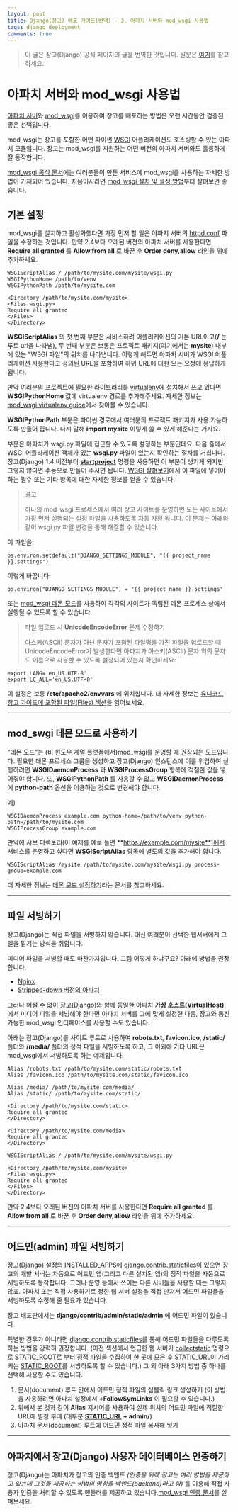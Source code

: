 ```yaml
---
layout: post
title: Django(장고) 배포 가이드(번역) - 3. 아파치 서버와 mod_wsgi 사용법
tags: django deployment
comments: true
---
```

  
> 이 글은 장고(Django) 공식 페이지의 글을 번역한 것입니다. 원문은 [여기](https://docs.djangoproject.com/en/2.0/howto/deployment/wsgi/)를 참고하세요.  
  
# 아파치 서버와 mod_wsgi 사용법
    
[아파치 서버](https://httpd.apache.org/)와 [mod_wsgi](http://www.modwsgi.org/)를 이용하여 장고를 배포하는 방법은 오랜 시간동안 검증된 좋은 선택입니다.  
  
mod_wsgi는 장고를 포함한 어떤 파이썬 [WSGI](http://www.wsgi.org/) 어플리케이션도 호스팅할 수 있는 아파치 모듈입니다. 장고는 mod_wsgi를 지원하는 어떤 버전의 아파치 서버와도 훌륭하게 잘 동작합니다.  
  
[mod_wsgi 공식 문서](https://modwsgi.readthedocs.io/)에는 여러분들이 만든 서비스에 mod_wsgi를 사용하는 자세한 방법이 기재되어 있습니다. 처음이시라면 [mod_wsgi 설치 및 설정 방법](https://modwsgi.readthedocs.io/en/develop/installation.html)부터 살펴보면 좋습니다.  
  
## 기본 설정
mod_wsgi를 설치하고 활성화했다면 가장 먼저 할 일은 아파치 서버의 [httpd.conf](https://wiki.apache.org/httpd/DistrosDefaultLayout) 파일을 수정하는 것입니다. 만약 2.4보다 오래된 버전의 아파치 서버를 사용한다면 **Require all granted** 를 **Allow from all** 로 바꾼 후 **Order deny,allow** 라인을 위에 추가하세요.  
   
~~~
WSGIScriptAlias / /path/to/mysite.com/mysite/wsgi.py
WSGIPythonHome /path/to/venv
WSGIPythonPath /path/to/mysite.com

<Directory /path/to/mysite.com/mysite>
<Files wsgi.py>
Require all granted
</Files>
</Directory>
~~~
  
**WSGIScriptAlias** 의 첫 번째 부분은 서비스하려 어플리케이션의 기본 URL이고(**/** 는 루트 url을 나타냄), 두 번째 부분은 보통은 프로젝트 패키지(여기에서는 **mysite**) 내부에 있는 "WSGI 파일"의 위치를 나타냅니다. 이렇게 해두면 아파치 서버가 WSGI 어플리케이션 사용한다고 정의된 URL을 포함하여 하위 URL에 대한 모든 요청에 응답하게 됩니다.  
  
만약 여러분의 프로젝트에 필요한 라이브러리를 [virtualenv](https://virtualenv.pypa.io/)에 설치해서 쓰고 있다면 **WSGIPythonHome** 값에 virtualenv 경로를 추가해주세요. 자세한 정보는 [mod_wsgi virtualenv guide](https://modwsgi.readthedocs.io/en/develop/user-guides/virtual-environments.html)에서 찾아볼 수 있습니다.  
  
**WSGIPythonPath** 부분은 파이썬 경로에서 여러분의 프로젝트 패키지가 사용 가능하도록 만들어 줍니다. 다시 말해 **import mysite** 이렇게 쓸 수 있게 해준다는 거지요.  
  
**<Directory>** 부분은 아파치가 wsgi.py 파일에 접근할 수 있도록 설정하는 부분인데요. 다음 줄에서 WSGI 어플리케이션 객체가 있는 **wsgi.py** 파일이 있는지 확인하는 절차를 거칩니다. 장고(Django) 1.4 버전부터 **[startproject](https://docs.djangoproject.com/en/2.0/ref/django-admin/#django-admin-startproject)** 명령을 사용하면 이 부분이 생기게 되지만 그렇지 않다면 수동으로 만들어 주시면 됩니다. [WSGI 살펴보기](https://docs.djangoproject.com/en/2.0/howto/deployment/wsgi/)에서 이 파일에 넣어야 하는 필수 또는 기타 항목에 대한 자세한 정보를 얻을 수 있습니다.  

> 경고  
>
> 하나의 mod_wsgi 프로세스에서 여러 장고 사이트를 운영하면 모든 사이트에서 가장 먼저 실행되는 설정 파일을 사용하도록 자동 자정 됩니다. 이 문제는 아래와 같이 wsgi.py 파일 변경을 통해 해결할 수 있습니다.

이 파일을:    
~~~
os.environ.setdefault("DJANGO_SETTINGS_MODULE", "{{ project_name }}.settings")  
~~~
    
이렇게 바꿉니다:
~~~
os.environ["DJANGO_SETTINGS_MODULE"] = "{{ project_name }}.settings"
~~~
   
또는 [mod_wsgi 데몬 모드](https://docs.djangoproject.com/en/2.0/howto/deployment/wsgi/modwsgi/#daemon-mode)를 사용하여 각각의 사이트가 독립된 데몬 프로세스 상에서 실행될 수 있도록 할 수 있습니다.  
  
> 파일 업로드 시 **UnicodeEncodeError** 문제 수정하기
>
> 아스키(ASCII) 문자가 아닌 문자가 포함된 파일명을 가진 파일을 업로드할 때 UnicodeEncodeError가 발생한다면 아파치가 아스키(ASCII) 문자 외의 문자도 이름으로 사용할 수 있도록 설정되어 있는지 확인하세요:  
  
~~~
export LANG='en_US.UTF-8'
export LC_ALL='en_US.UTF-8'
~~~    

이 설정은 보통 **/etc/apache2/envvars** 에 위치합니다. 더 자세한 정보는 [유니코드 참고 가이드에 포함된 파일(Files) 섹션](https://docs.djangoproject.com/en/2.0/ref/unicode/#unicode-files)을 읽어보세요.  
  
---
  
## mod_swgi 데몬 모드로 사용하기
"데몬 모드"는 (비 윈도우 계열 플랫폼에서)mod_wsgi를 운영할 때 권장되는 모드입니다. 필요한 데몬 프로세스 그룹을 생성하고 장고(Django) 인스턴스에 이를 위임하여 실행하려면 **WSGIDaemonProcess** 과 **WSGIProcessGroup** 항목에 적절한 값을 넣어줘야 합니다. 또, **WSGIPythonPath** 를 사용할 수 없고 **WSGIDaemonProcess** 에 **python-path** 옵션을 이용하는 것으로 변경해야 합니다.  
  
예)  
~~~
WSGIDaemonProcess example.com python-home=/path/to/venv python-path=/path/to/mysite.com
WSGIProcessGroup example.com
~~~
  
만약에 서브 디렉토리(이 예제를 예로 들면 **https://example.com/mysite**)에서 서비스를 운영하고 싶다면 **WSGIScriptAlias** 항목에 별도의 값을 추가해야 합니다.  
  
~~~
WSGIScriptAlias /mysite /path/to/mysite.com/mysite/wsgi.py process-group=example.com
~~~
  
더 자세한 정보는 [데몬 모드 설정하기](https://modwsgi.readthedocs.io/en/develop/user-guides/quick-configuration-guide.html#delegation-to-daemon-process)라는 문서를 참고하세요.  
   
---  
  
## 파일 서빙하기
장고(Django)는 직접 파일을 서빙하지 않습니다. 대신 여러분이 선택한 웹서버에게 그 일을 맡기는 방식을 취합니다.  
  
미디어 파일을 서빙할 때도 마찬가지입니다. 그럼 어떻게 하냐구요? 아래에 방법을 권장합니다.  
  
- [Nginx](https://nginx.org/en/)
- [Stripped-down 버전의 아파치](https://httpd.apache.org/)
  
그러나 어쩔 수 없이 장고(Django)와 함께 동일한 아파치 **가상 호스트(VirtualHost)** 에서 미디어 피일을 서빙해야 한다면 아파치 서버를 그에 맞게 설정한 다음, 장고와 통신 가능한 mod_wsgi 인터페이스를 사용할 수도 있습니다.  
  
아래는 장고(Django)를 사이트 루트로 사용하여 **robots.txt**, **favicon.ico**, **/static/** 폴더와 **/media/** 폴더의 정적 파일을 서빙하도록 하고, 그 이외에 기타 URL은 mod_wsgi에서 서빙하도록 하는 예제입니다.  
  
~~~
Alias /robots.txt /path/to/mysite.com/static/robots.txt
Alias /favicon.ico /path/to/mysite.com/static/favicon.ico

Alias /media/ /path/to/mysite.com/media/
Alias /static/ /path/to/mysite.com/static/

<Directory /path/to/mysite.com/static>
Require all granted
</Directory>

<Directory /path/to/mysite.com/media>
Require all granted
</Directory>

WSGIScriptAlias / /path/to/mysite.com/mysite/wsgi.py

<Directory /path/to/mysite.com/mysite>
<Files wsgi.py>
Require all granted
</Files>
</Directory>
~~~

만약 2.4보다 오래된 버전의 아파치 서버를 사용한다면 **Require all granted** 를 **Allow from all** 로 바꾼 후 **Order deny,allow** 라인을 위에 추가하세요.  
  
---
  
## 어드민(admin) 파일 서빙하기
장고(Django) 설정의 [INSTALLED_APPS](https://docs.djangoproject.com/en/2.0/ref/settings/#std:setting-INSTALLED_APPS)에  [django.contrib.staticfiles](https://docs.djangoproject.com/en/2.0/ref/contrib/staticfiles/#module-django.contrib.staticfiles)이 있으면 장고의 개발 서버는 자동으로 어드민 앱(그리고 다른 설치된 앱)의 정적 파일을 자동으로 서빙하도록 동작합니다. 그러나 운영 등에서 쓰이는 다른 서버들을 사용할 때는 그렇지 않죠. 아파치 또는 직접 사용하기로 정한 웹 서버 설정을 직접 만져서 어드민 파일들을 서빙하도록 수정해 줄 필요가 있습니다.  
  
장고 배포판에서는 **django/contrib/admin/static/admin** 에 어드민 파일이 있습니다.    
  
특별한 경우가 아니라면  [django.contrib.staticfiles](https://docs.djangoproject.com/en/2.0/ref/contrib/staticfiles/#module-django.contrib.staticfiles)를 통해 어드민 파일들을 다루도록 하는 방법을 강력히 권장합니다. (이전 섹션에서 언급한 웹 서버가  [collectstatic](https://docs.djangoproject.com/en/2.0/ref/contrib/staticfiles/#django-admin-collectstatic) 명령으로 [STATIC_ROOT](https://docs.djangoproject.com/en/2.0/ref/settings/#std:setting-STATIC_ROOT)로 부터 정적 파일을 수집하여 한 곳에 모은 후    [STATIC_URL](https://docs.djangoproject.com/en/2.0/ref/settings/#std:setting-STATIC_URL)이 가리키는 [STATIC_ROOT](https://docs.djangoproject.com/en/2.0/ref/settings/#std:setting-STATIC_ROOT)를 서빙하도록 할 수 있습니다.) 그 외 아래 3가지 방법 중 하나를 선택해 사용할 수도 있습니다.   
  
1. 문서(document) 루트 안에서 어드민 정적 파일의 심볼릭 링크 생성하기 (이 방법을 사용하려면 아파치 설정에서 **+FollowSymLinks** 이 필요할 수 있습니다.)
2. 위에서 본 것과 같이 **Alias** 지시어를 사용하여 실제 위치의 어드민 파일에 적절한 URL에 별칭 부여 (대부분 **[STATIC_URL](https://docs.djangoproject.com/en/2.0/ref/settings/#std:setting-STATIC_URL) + admin/**)
3. 아파치 문서(document) 루트에 어드민 정적 파일 복사해 넣기

---
  
## 아파치에서 장고(Django) 사용자 데이터베이스 인증하기
장고(Django)는 아파치가 장고의 인증 백엔드 *(인증을 위해 장고는 여러 방법을 제공하고 있는데 그것을 제공하는 방법의 명칭을 백엔드(backend)라고 함)* 를 이용해 직접 사용자 인증을 처리할 수 있도록 핸들러를 제공하고 있습니다.[mod_wsgi 인증 문서](https://docs.djangoproject.com/en/2.0/howto/deployment/wsgi/apache-auth/)를 살펴보세요. 
   

